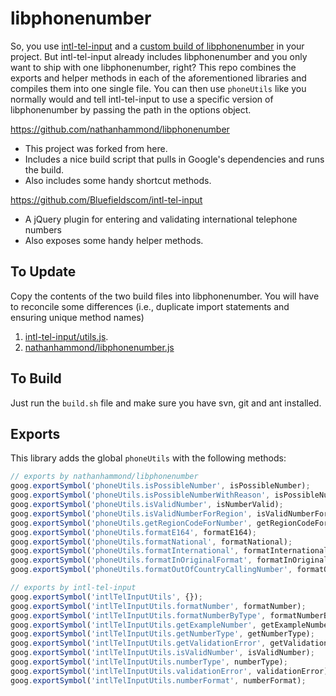 libphonenumber
==============

So, you use [intl-tel-input](https://github.com/Bluefieldscom/intl-tel-input) and a [custom build of libphonenumber](https://github.com/nathanhammond/libphonenumber) in your project. But intl-tel-input already includes libphonenumber and you only want to ship with one libphonenumber, right? This repo combines the exports and helper methods in each of the aforementioned libraries and compiles them into one single file. You can then use ``phoneUtils`` like you normally would and tell intl-tel-input to use a specific version of libphonenumber by passing the path in the options object.

https://github.com/nathanhammond/libphonenumber
+ This project was forked from here.
+ Includes a nice build script that pulls in Google's dependencies and runs the build.
+ Also includes some handy shortcut methods.

https://github.com/Bluefieldscom/intl-tel-input
+ A jQuery plugin for entering and validating international telephone numbers
+ Also exposes some handy helper methods.

To Update
--------
Copy the contents of the two build files into libphonenumber. You will have to reconcile some differences (i.e., duplicate import statements and ensuring unique method names)
  1. [intl-tel-input/utils.js](https://github.com/jackocnr/intl-tel-input/blob/master/lib/libphonenumber/src/utils.js).
  2. [nathanhammond/libphonenumber.js](https://github.com/nathanhammond/libphonenumber/blob/master/libphonenumber.js)

To Build
--------
Just run the ``build.sh`` file and make sure you have svn, git and ant installed.

Exports
-------

This library adds the global `phoneUtils` with the following methods:

```js
// exports by nathanhammond/libphonenumber
goog.exportSymbol('phoneUtils.isPossibleNumber', isPossibleNumber);
goog.exportSymbol('phoneUtils.isPossibleNumberWithReason', isPossibleNumberWithReason);
goog.exportSymbol('phoneUtils.isValidNumber', isNumberValid);
goog.exportSymbol('phoneUtils.isValidNumberForRegion', isValidNumberForRegion);
goog.exportSymbol('phoneUtils.getRegionCodeForNumber', getRegionCodeForNumber);
goog.exportSymbol('phoneUtils.formatE164', formatE164);
goog.exportSymbol('phoneUtils.formatNational', formatNational);
goog.exportSymbol('phoneUtils.formatInternational', formatInternational);
goog.exportSymbol('phoneUtils.formatInOriginalFormat', formatInOriginalFormat);
goog.exportSymbol('phoneUtils.formatOutOfCountryCallingNumber', formatOutOfCountryCallingNumber);

// exports by intl-tel-input
goog.exportSymbol('intlTelInputUtils', {});
goog.exportSymbol('intlTelInputUtils.formatNumber', formatNumber);
goog.exportSymbol('intlTelInputUtils.formatNumberByType', formatNumberByType);
goog.exportSymbol('intlTelInputUtils.getExampleNumber', getExampleNumber);
goog.exportSymbol('intlTelInputUtils.getNumberType', getNumberType);
goog.exportSymbol('intlTelInputUtils.getValidationError', getValidationError);
goog.exportSymbol('intlTelInputUtils.isValidNumber', isValidNumber);
goog.exportSymbol('intlTelInputUtils.numberType', numberType);
goog.exportSymbol('intlTelInputUtils.validationError', validationError);
goog.exportSymbol('intlTelInputUtils.numberFormat', numberFormat);
```
